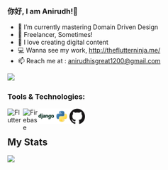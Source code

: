 ### 你好, I am Anirudh!👋


- 🌱 I’m currently mastering Domain Driven Design
- 👯 Freelancer, Sometimes!
- 🤔 I love creating digital content
- 💻 Wanna see my work, http://theflutterninja.me/
- 📫 Reach me at : anirudhisgreat1200@gmail.com

![](https://komarev.com/ghpvc/?username=flutterninja9&color=green)

### Tools & Technologies:

<img align="left"  width="35px"  />
<img align="left" alt="Flutter" width="35px" src="https://avatars1.githubusercontent.com/u/14101776?s=200&v=4" />
<img align="left" alt="Firebase" width="35px" src="https://images.g2crowd.com/uploads/product/image/large_detail/large_detail_0016c93c710cf35990b999cba3a59bae/firebase.png" />
<img align="left" alt="Django" width="35px" src="https://raw.githubusercontent.com/github/explore/80688e429a7d4ef2fca1e82350fe8e3517d3494d/topics/django/django.png" />
<img align="left" alt="Python" width="35px" src="https://raw.githubusercontent.com/github/explore/80688e429a7d4ef2fca1e82350fe8e3517d3494d/topics/python/python.png" />
<img align="left" alt="GitHub" width="35px" src="https://raw.githubusercontent.com/github/explore/78df643247d429f6cc873026c0622819ad797942/topics/github/github.png" />

<br />
<br />

## My Stats

<img align="left" src="https://github-readme-stats.vercel.app/api?username=flutterninja9&&show_icons=true&title_color=ffffff&icon_color=bb2acf&text_color=daf7dc&bg_color=151515">


